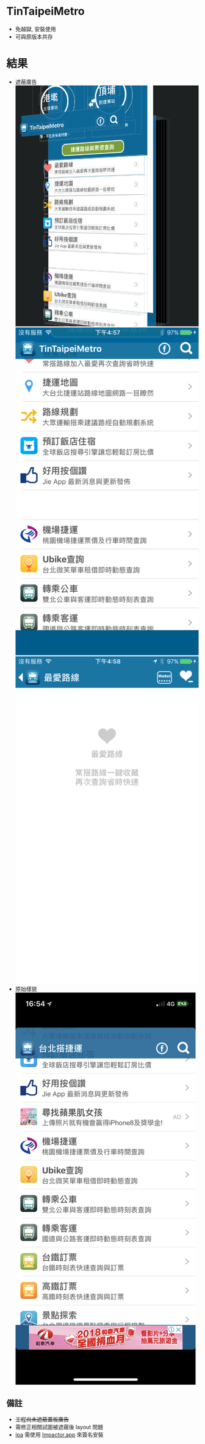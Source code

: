 # TinTaipeiMetro
- 免越獄, 安裝使用
- 可與原版本共存

# 結果
- 遮蔽廣告
![遮蔽廣告](https://github.com/s2339956/TinTaipeiMetro/blob/master/upshotImage/2018-07-04%2016.54.14.png?raw=true)
![遮蔽廣告](https://github.com/s2339956/TinTaipeiMetro/blob/master/upshotImage/IMG_0003.PNG?raw=true)
![遮蔽廣告](https://github.com/s2339956/TinTaipeiMetro/blob/master/upshotImage/IMG_0004.PNG?raw=true)
- 原始樣貌
![原始樣貌](https://github.com/s2339956/TinTaipeiMetro/blob/master/upshotImage/IMG_1461.PNG?raw=true)

## 備註
- ~~工程尚未遮蔽蓋板廣告~~
- 需修正相關試圖被遮蔽後 layout 問題
- [ipa](https://github.com/s2339956/TinTaipeiMetro/blob/master/TinTaipeiMetro.ipa?raw=true) 需使用 [Impactor.app](http://www.cydiaimpactor.com/) 來簽名安裝

